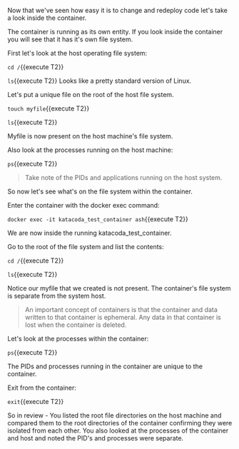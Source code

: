 Now that we've seen how easy it is to change and redeploy code let's take a look inside the container.

The container is running as its own entity.  If you look inside the container you will see that it has it's own file system.

First let's look at the host operating file system:

`cd /`{{execute T2}}

`ls`{{execute T2}}
Looks like a pretty standard version of Linux.  

Let's put a unique file on the root of the host file system.

`touch myfile`{{execute T2}}

`ls`{{execute T2}}

Myfile is now present on the host machine's file system.

Also look at the processes running on the host machine:

`ps`{{execute T2}}

>Take note of the PIDs and applications running on the host system.

So now let's see what's on the file system within the container.

Enter the container with the docker exec command:

`docker exec -it katacoda_test_container ash`{{execute T2}}

We are now inside the running katacoda_test_container.

Go to the root of the file system and list the contents:

`cd /`{{execute T2}}

`ls`{{execute T2}}

Notice our myfile that we created is not present.  The container's file system is separate from the system host.  

>An important concept of containers is that the container and data written to that container is ephemeral.  Any data in that container is lost when the container is deleted.

Let's look at the processes within the container:

`ps`{{execute T2}}

The PIDs and processes running in the container are unique to the container.

Exit from the container:

`exit`{{execute T2}}

So in review -  You listed the root file directories on the host machine and compared them to the root directories of the container confirming they were isolated from each other.  You also looked at the processes of the container and host and noted the PID's and processes were separate. 
